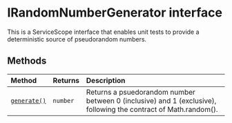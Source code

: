 # IRandomNumberGenerator interface





This is a ServiceScope interface that enables unit tests to provide a deterministic source of pseudorandom numbers.







## Methods

| Method	   |  Returns	| Description|
|:-------------|:-------|:-----------|
|[`generate()`](generate.md)      | `number` | Returns a psuedorandom number between 0 (inclusive) and 1 (exclusive), following the contract of Math.random(). |



